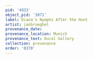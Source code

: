 ```yaml
---
pid: '4933'
object_pid: '3071'
label: Diana's Nymphs After the Hunt
artist: janbrueghel
provenance_date:
provenance_location: Munich
provenance_text: Ducal Gallery
collection: provenance
order: '0370'
---
```

